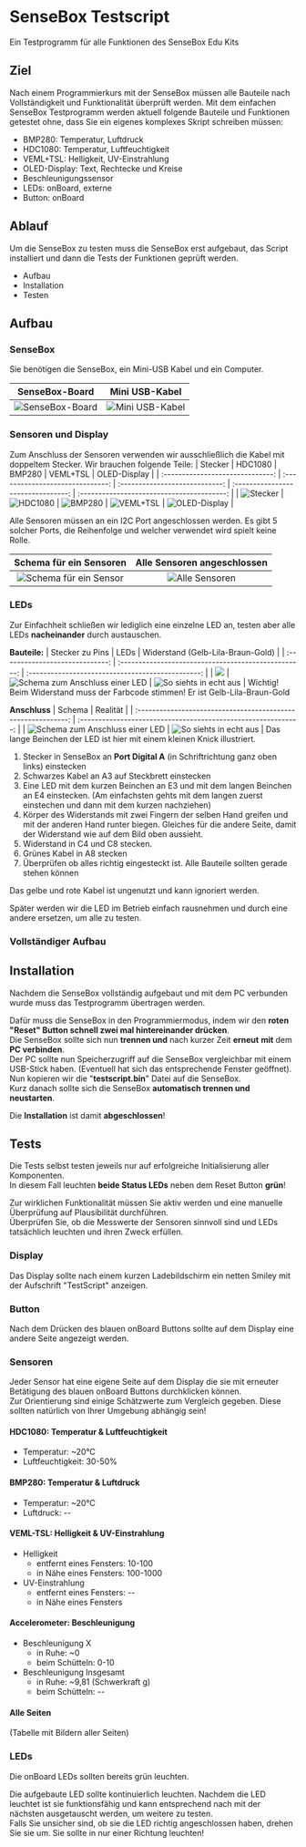 # SenseBox Testscript
Ein Testprogramm für alle Funktionen des SenseBox Edu Kits

## Ziel
Nach einem Programmierkurs mit der SenseBox müssen alle Bauteile nach Vollständigkeit und Funktionalität überprüft werden.
Mit dem einfachen SenseBox Testprogramm werden aktuell folgende Bauteile und Funktionen getestet ohne, dass Sie ein eigenes komplexes Skript schreiben müssen:
- BMP280: Temperatur, Luftdruck
- HDC1080: Temperatur, Luftfeuchtigkeit
- VEML+TSL: Helligkeit, UV-Einstrahlung
- OLED-Display: Text, Rechtecke und Kreise
- Beschleunigungssensor
- LEDs: onBoard, externe
- Button: onBoard

## Ablauf
Um die SenseBox zu testen muss die SenseBox erst aufgebaut, das Script installiert und dann die Tests der Funktionen geprüft werden.

- Aufbau
- Installation
- Testen


## Aufbau

### SenseBox
Sie benötigen die SenseBox, ein Mini-USB Kabel und ein Computer.

|                     SenseBox-Board                      |              Mini USB-Kabel               |
| :-----------------------------------------------------: | :---------------------------------------: |
| ![SenseBox-Board](./Bilder/sensebox_mcu_breadboard.png) | ![Mini USB-Kabel](./Bilder/USB_cable.png) |

### Sensoren und Display
Zum Anschluss der Sensoren verwenden wir ausschließlich die Kabel mit doppeltem Stecker.
Wir brauchen folgende Teile:
|             Stecker              |             HDC1080              |             BMP280             |              VEML+TSL              |                OLED-Display                |
| :------------------------------: | :------------------------------: | :----------------------------: | :--------------------------------: | :----------------------------------------: |
| ![Stecker](./Bilder/stecker.png) | ![HDC1080](./Bilder/hdc1080.png) | ![BMP280](./Bilder/bmp280.png) | ![VEML+TSL](./Bilder/veml_tsl.png) | ![OLED-Display](./Bilder/oled_display.png) |

Alle Sensoren müssen an ein I2C Port angeschlossen werden. Es gibt 5 solcher Ports, die Reihenfolge und welcher verwendet wird spielt keine Rolle.

|                Schema für ein Sensoren                |       Alle Sensoren angeschlossen       |
| :---------------------------------------------------: | :-------------------------------------: |
| ![Schema für ein Sensor](./Bilder/sensor_example.png) | ![Alle Sensoren](./Bilder/sensoren.png) |

### LEDs
Zur Einfachheit schließen wir lediglich eine einzelne LED an, testen aber alle LEDs **nacheinander** durch austauschen.

**Bauteile:**
|         Stecker zu Pins         |                         LEDs                         |         Widerstand (Gelb-Lila-Braun-Gold)         |
| :-----------------------------: | :--------------------------------------------------: | :-----------------------------------------------: |
| ![](./Bilder/stecker_kabel.png) | ![Schema zum Anschluss einer LED](./Bilder/leds.png) | ![So siehts in echt aus](./Bilder/widerstand.png) |
Wichtig! Beim Widerstand muss der Farbcode stimmen! Er ist Gelb-Lila-Braun-Gold

**Anschluss**
|                            Schema                             |                            Realität                            |
| :-----------------------------------------------------------: | :------------------------------------------------------------: |
| ![Schema zum Anschluss einer LED](./Bilder/led_anschluss.png) | ![So siehts in echt aus](./Bilder/led_anschluss_realitaet.png) |
Das lange Beinchen der LED ist hier mit einem kleinen Knick illustriert.
1. Stecker in SenseBox an **Port Digital A** (in Schriftrichtung ganz oben links) einstecken
2. Schwarzes Kabel an A3 auf Steckbrett einstecken
3. Eine LED mit dem kurzen Beinchen an E3 und mit dem langen Beinchen an E4 einstecken. (Am einfachsten gehts mit dem langen zuerst einstechen und dann mit dem kurzen nachziehen)
4. Körper des Widerstands mit zwei Fingern der selben Hand greifen und mit der anderen Hand runter biegen. Gleiches für die andere Seite, damit der Widerstand wie auf dem Bild oben aussieht.
5. Widerstand in C4 und C8 stecken.
6. Grünes Kabel in A8 stecken
7. Überprüfen ob alles richtig eingesteckt ist. Alle Bauteile sollten gerade stehen können

Das gelbe und rote Kabel ist ungenutzt und kann ignoriert werden.

Später werden wir die LED im Betrieb einfach rausnehmen und durch eine andere ersetzen, um alle zu testen.

### Vollständiger Aufbau


## Installation
Nachdem die SenseBox vollständig aufgebaut und mit dem PC verbunden wurde muss das Testprogramm übertragen werden.

Dafür muss die SenseBox in den Programmiermodus, indem wir den **roten "Reset" Button schnell zwei mal hintereinander drücken**.  
Die SenseBox sollte sich nun **trennen und** nach kurzer Zeit **erneut** **mit** dem **PC verbinden**.  
Der PC sollte nun Speicherzugriff auf die SenseBox vergleichbar mit einem USB-Stick haben. (Eventuell hat sich das entsprechende Fenster geöffnet).  
Nun kopieren wir die "**testscript.bin**" Datei auf die SenseBox.  
Kurz danach sollte sich die SenseBox **automatisch trennen und neustarten**.

Die **Installation** ist damit **abgeschlossen**!

## Tests

Die Tests selbst testen jeweils nur auf erfolgreiche Initialisierung aller Komponenten.  
In diesem Fall leuchten **beide Status LEDs** neben dem Reset Button **grün**!

Zur wirklichen Funktionalität müssen Sie aktiv werden und eine manuelle Überprüfung auf Plausibilität durchführen.  
Überprüfen Sie, ob die Messwerte der Sensoren sinnvoll sind und LEDs tatsächlich leuchten und ihren Zweck erfüllen.

### Display

Das Display sollte nach einem kurzen Ladebildschirm ein netten Smiley mit der Aufschrift "TestScript" anzeigen. 

### Button

Nach dem Drücken des blauen onBoard Buttons sollte auf dem Display eine andere Seite angezeigt werden.

### Sensoren

Jeder Sensor hat eine eigene Seite auf dem Display die sie mit erneuter Betätigung des blauen onBoard Buttons durchklicken können.  
Zur Orientierung sind einige Schätzwerte zum Vergleich gegeben. Diese sollten natürlich von Ihrer Umgebung abhängig sein!

#### **HDC1080: Temperatur & Luftfeuchtigkeit**

- Temperatur: ~20°C
- Luftfeuchtigkeit: 30-50%

#### **BMP280: Temperatur & Luftdruck**

- Temperatur: ~20°C
- Luftdruck: --

#### **VEML-TSL: Helligkeit & UV-Einstrahlung**

- Helligkeit
    - entfernt eines Fensters: 10-100
    - in Nähe eines Fensters: 100-1000
- UV-Einstrahlung
    - entfernt eines Fensters: --
    - in Nähe eines Fensters

#### **Accelerometer: Beschleunigung** 

- Beschleunigung X
    - in Ruhe: ~0
    - beim Schütteln: 0-10
- Beschleunigung Insgesamt
    - in Ruhe: ~9,81 (Schwerkraft g)
    - beim Schütteln: --

#### Alle Seiten

(Tabelle mit Bildern aller Seiten)

### LEDs

Die onBoard LEDs sollten bereits grün leuchten.

Die aufgebaute LED sollte kontinuierlich leuchten. Nachdem die LED leuchtet ist sie funktionsfähig und kann entsprechend nach []() mit der nächsten ausgetauscht werden, um weitere zu testen.  
Falls Sie unsicher sind, ob sie die LED richtig angeschlossen haben, drehen Sie sie um. Sie sollte in nur einer Richtung leuchten!